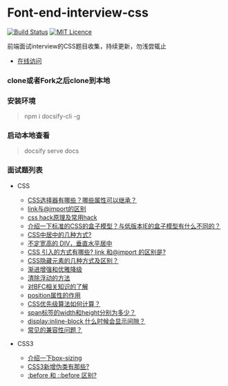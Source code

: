 # Font-end-interview-css

[![Build Status](https://travis-ci.org/nieyafei/front-end-interview-css.svg?branch=master)](https://travis-ci.org/nieyafei/front-end-interview-css)
[![MIT Licence](https://badges.frapsoft.com/os/mit/mit.svg?v=103)](https://opensource.org/licenses/mit-license.php) 

前端面试interview的CSS题目收集，持续更新，勿浅尝辄止

- [在线访问](http://codehtml.cn/front-end-interview-css/)

### clone或者Fork之后clone到本地

### 安装环境
> npm i docsify-cli -g

### 启动本地查看
> docsify serve docs

### 面试题列表

* CSS
  * [CSS选择器有哪些？哪些属性可以继承？](./docs/basic.md)
  * [<span></span>link与@import的区别](./docs/link-import.md)
  * [css hack原理及常用hack](./docs/css-hack.md)
  * [介绍一下标准的CSS的盒子模型？与低版本IE的盒子模型有什么不同的？](./docs/css-1.md)
  * [<span></span>CSS中居中的几种方式?](./docs/css-2.md)
  * [<span></span>不定宽高的 DIV，垂直水平居中<span class='new'></span>](./docs/css-height.md)
  * [CSS 引入的方式有哪些? link 和@import 的区别是?](./docs/css-link.md)
  * [<span></span>CSS隐藏元素的几种方式及区别？](./docs/css-hidden.md)
  * [<span></span>渐进增强和优雅降级](./docs/css-jjyy.md)
  * [清除浮动的方法](./docs/css-clear.md)
  * [<span></span>对BFC相关知识的了解](./docs/css-bfc.md)
  * [position属性的作用](./docs/css-position.md)
  * [<span></span>CSS优先级算法如何计算？](./docs/css-ip.md)
  * [span标签的width和height分别为多少？](./docs/css-wi-he-code.md)
  * [display:inline-block 什么时候会显示间隙？](./docs/css-3.md)
  * [常见的兼容性问题？](./docs/css-4.md)

* CSS3
  * [介绍一下box-sizing<span class='new'></span>](./docs/css-boxs.md)
  * [CSS3新增伪类有那些?](./docs/css3-1.md)
  * [:before 和 ::before 区别? ](./docs/css3-2.md)